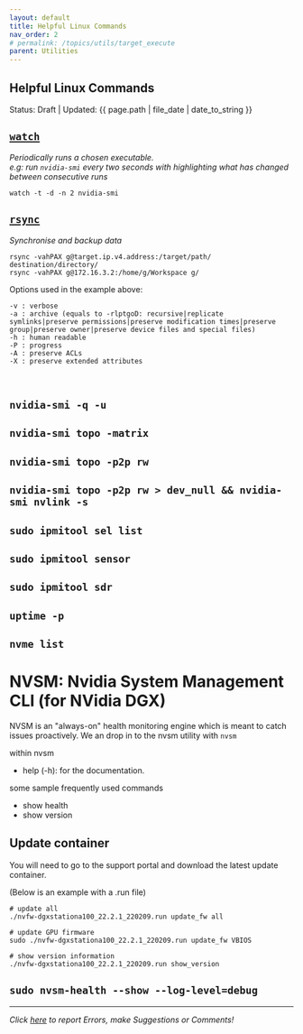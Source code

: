 ```yaml
---
layout: default
title: Helpful Linux Commands  
nav_order: 2 
# permalink: /topics/utils/target_execute
parent: Utilities
---
```


## Helpful Linux Commands

Status: Draft | Updated: {{ page.path | file_date | date_to_string }}



## [`watch`][WATCH]

*Periodically runs a chosen executable. <br/>
e.g: run `nvidia-smi` every two seconds with highlighting what has changed between consecutive runs*

```
watch -t -d -n 2 nvidia-smi
```


## [`rsync`][RSYNC]

*Synchronise and backup data*

```
rsync -vahPAX g@target.ip.v4.address:/target/path/ destination/directory/
rsync -vahPAX g@172.16.3.2:/home/g/Workspace g/

```

Options used in the example above:

```
-v : verbose
-a : archive (equals to -rlptgoD: recursive|replicate symlinks|preserve permissions|preserve modification times|preserve group|preserve owner|preserve device files and special files)
-h : human readable 
-P : progress
-A : preserve ACLs
-X : preserve extended attributes
```

<br />
 

## `nvidia-smi -q -u`

## `nvidia-smi topo -matrix` 

## `nvidia-smi topo -p2p rw`

## `nvidia-smi topo -p2p rw > dev_null && nvidia-smi nvlink -s`

## `sudo ipmitool sel list`

## `sudo ipmitool sensor`

## `sudo ipmitool sdr`

## `uptime -p` 

## `nvme list` 

# NVSM: Nvidia System Management CLI (for NVidia DGX)

NVSM is an "always-on" health monitoring engine which is meant to catch issues proactively. We an drop in to the nvsm utility with `nvsm`

within nvsm

* help (-h): for the documentation.

some sample frequently used commands 

* show health
* show version

## Update container 

You will need to go to the support portal and download the latest update container.

(Below is an example with a .run file)

```
# update all
./nvfw-dgxstationa100_22.2.1_220209.run update_fw all

# update GPU firmware
sudo ./nvfw-dgxstationa100_22.2.1_220209.run update_fw VBIOS

# show version information 
./nvfw-dgxstationa100_22.2.1_220209.run show_version

```














## `sudo nvsm-health --show --log-level=debug`








---
*Click [here][ERRORS-SUGGESTIONS] to report Errors, make Suggestions or Comments!*

[WATCH]: https://man7.org/linux/man-pages/man1/watch.1.html
[RSYNC]: https://man7.org/linux/man-pages/man1/rsync.1.html


[ERRORS-SUGGESTIONS]: https://github.com/ganindu7/deepnotes/issues

<!-- Latex in markdown -->
<script src="https://cdn.mathjax.org/mathjax/latest/MathJax.js?config=TeX-AMS-MML_HTMLorMML" type="text/javascript"></script>
<!-- $$ \nabla_\boldsymbol{x} J(\boldsymbol{x}) $$ -->
